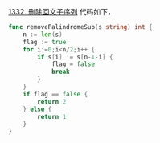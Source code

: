 [1332. 删除回文子序列](https://leetcode.cn/problems/remove-palindromic-subsequences/description/)
代码如下，
```go
func removePalindromeSub(s string) int {
    n := len(s)
    flag := true
    for i:=0;i<n/2;i++ {
        if s[i] != s[n-1-i] {
            flag = false 
            break 
        }
    }
    if flag == false {
        return 2 
    } else {
        return 1
    }
}
```